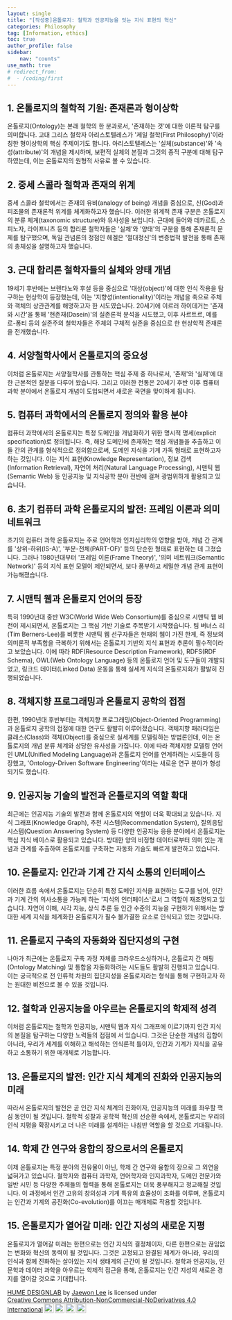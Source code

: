 ```yaml
---
layout: single
title: "[작성중]온톨로지: 철학과 인공지능을 잇는 지식 표현의 혁신"
categories: Philosophy
tag: [Information, ethics]
toc: true
author_profile: false
sidebar:
    nav: "counts"
use_math: true
# redirect_from:
#  - /coding/first
---
```

## 1. 온톨로지의 철학적 기원: 존재론과 형이상학
온톨로지(Ontology)는 본래 철학의 한 분과로서, '존재하는 것'에 대한 이론적 탐구를 의미합니다. 고대 그리스 철학자 아리스토텔레스가 '제일 철학(First Philosophy)'이라 칭한 형이상학의 핵심 주제이기도 합니다. 아리스토텔레스는 '실체(substance)'와 '속성(attribute)'의 개념을 제시하며, 보편적 실체의 본질과 그것의 종적 구분에 대해 탐구하였는데, 이는 온톨로지의 원형적 사유로 볼 수 있습니다.
## 2. 중세 스콜라 철학과 존재의 위계
중세 스콜라 철학에서는 존재의 유비(analogy of being) 개념을 중심으로, 신(God)과 피조물의 존재론적 위계를 체계화하고자 했습니다. 이러한 위계적 존재 구분은 온톨로지의 분류 체계(taxonomic structure)와 유사성을 보입니다. 근대에 들어와 데카르트, 스피노자, 라이프니츠 등의 합리론 철학자들은 '실체'와 '양태'의 구분을 통해 존재론적 문제를 탐구했으며, 독일 관념론의 정점인 헤겔은 '절대정신'의 변증법적 발전을 통해 존재의 총체성을 설명하고자 했습니다. 
## 3. 근대 합리론 철학자들의 실체와 양태 개념
19세기 후반에는 브렌타노와 후설 등을 중심으로 '대상(object)'에 대한 인식 작용을 탐구하는 현상학이 등장했는데, 이는 '지향성(intentionality)'이라는 개념을 축으로 주체와 객체의 상관관계를 해명하고자 한 시도였습니다. 20세기에 이르러 하이데거는 '존재와 시간'을 통해 '현존재(Dasein)'의 실존론적 분석을 시도했고, 이후 사르트르, 메를로-퐁티 등의 실존주의 철학자들은 주체의 구체적 실존을 중심으로 한 현상학적 존재론을 전개했습니다.
## 4. 서양철학사에서 온톨로지의 중요성
이처럼 온톨로지는 서양철학사를 관통하는 핵심 주제 중 하나로서, '존재'와 '실재'에 대한 근본적인 질문을 다루어 왔습니다. 그리고 이러한 전통은 20세기 후반 이후 컴퓨터 과학 분야에서 온톨로지 개념이 도입되면서 새로운 국면을 맞이하게 됩니다.
## 5. 컴퓨터 과학에서의 온톨로지 정의와 활용 분야
컴퓨터 과학에서의 온톨로지는 특정 도메인을 개념화하기 위한 명시적 명세(explicit specification)로 정의됩니다. 즉, 해당 도메인에 존재하는 핵심 개념들을 추출하고 이들 간의 관계를 형식적으로 정의함으로써, 도메인 지식을 기계 가독 형태로 표현하고자 하는 것입니다. 이는 지식 표현(Knowledge Representation), 정보 검색(Information Retrieval), 자연어 처리(Natural Language Processing), 시맨틱 웹(Semantic Web) 등 인공지능 및 지식공학 분야 전반에 걸쳐 광범위하게 활용되고 있습니다.
## 6. 초기 컴퓨터 과학 온톨로지의 발전: 프레임 이론과 의미 네트워크
초기의 컴퓨터 과학 온톨로지는 주로 언어학과 인지심리학의 영향을 받아, 개념 간 관계를 '상위-하위(IS-A)', '부분-전체(PART-OF)' 등의 단순한 형태로 표현하는 데 그쳤습니다. 그러나 1980년대부터 '프레임 이론(Frame Theory)', '의미 네트워크(Semantic Network)' 등의 지식 표현 모델이 제안되면서, 보다 풍부하고 세밀한 개념 관계 표현이 가능해졌습니다.
## 7. 시맨틱 웹과 온톨로지 언어의 등장
특히 1990년대 중반 W3C(World Wide Web Consortium)를 중심으로 시맨틱 웹 비전이 제시되면서, 온톨로지는 그 핵심 기반 기술로 주목받기 시작했습니다. 팀 버너스 리(Tim Berners-Lee)를 비롯한 시맨틱 웹 선구자들은 현재의 웹이 가진 한계, 즉 정보의 의미론적 부족함을 극복하기 위해서는 온톨로지 기반의 지식 표현과 추론이 필수적이라고 보았습니다. 이에 따라 RDF(Resource Description Framework), RDFS(RDF Schema), OWL(Web Ontology Language) 등의 온톨로지 언어 및 도구들이 개발되었고, 링크드 데이터(Linked Data) 운동을 통해 실세계 지식의 온톨로지화가 활발히 진행되었습니다.
## 8. 객체지향 프로그래밍과 온톨로지 공학의 접점
한편, 1990년대 후반부터는 객체지향 프로그래밍(Object-Oriented Programming)과 온톨로지 공학의 접점에 대한 연구도 활발히 이루어졌습니다. 객체지향 패러다임은 클래스(Class)와 객체(Object)를 중심으로 실세계를 모델링하는 방법론인데, 이는 온톨로지의 개념 분류 체계와 상당한 유사성을 가집니다. 이에 따라 객체지향 모델링 언어인 UML(Unified Modeling Language)과 온톨로지 언어를 연계하려는 시도들이 등장했고, 'Ontology-Driven Software Engineering'이라는 새로운 연구 분야가 형성되기도 했습니다.
## 9. 인공지능 기술의 발전과 온톨로지의 역할 확대
최근에는 인공지능 기술의 발전과 함께 온톨로지의 역할이 더욱 확대되고 있습니다. 지식 그래프(Knowledge Graph), 추천 시스템(Recommendation System), 질의응답 시스템(Question Answering System) 등 다양한 인공지능 응용 분야에서 온톨로지는 핵심 지식 베이스로 활용되고 있습니다. 방대한 양의 비정형 데이터로부터 의미 있는 개념과 관계를 추출하여 온톨로지를 구축하는 자동화 기술도 빠르게 발전하고 있습니다.
## 10. 온톨로지: 인간과 기계 간 지식 소통의 인터페이스
이러한 흐름 속에서 온톨로지는 단순히 특정 도메인 지식을 표현하는 도구를 넘어, 인간과 기계 간의 의사소통을 가능케 하는 '지식의 인터페이스'로서 그 역할이 재조명되고 있습니다. 자연어 이해, 시각 지능, 상식 추론 등 인간 수준의 지능을 구현하기 위해서는 방대한 세계 지식을 체계화한 온톨로지가 필수 불가결한 요소로 인식되고 있는 것입니다.
## 11. 온톨로지 구축의 자동화와 집단지성의 구현
나아가 최근에는 온톨로지 구축 과정 자체를 크라우드소싱하거나, 온톨로지 간 매핑(Ontology Matching) 및 통합을 자동화하려는 시도들도 활발히 진행되고 있습니다. 이는 궁극적으로 전 인류적 차원의 집단지성을 온톨로지라는 형식을 통해 구현하고자 하는 원대한 비전으로 볼 수 있을 것입니다.
## 12. 철학과 인공지능을 아우르는 온톨로지의 학제적 성격
이처럼 온톨로지는 철학과 인공지능, 시맨틱 웹과 지식 그래프에 이르기까지 인간 지식의 본질을 탐구하는 다양한 노력들의 접점에 서 있습니다. 그것은 단순한 개념의 집합이 아니라, 우리가 세계를 이해하고 해석하는 인식론적 틀이자, 인간과 기계가 지식을 공유하고 소통하기 위한 매개체로 기능합니다. 
## 13. 온톨로지의 발전: 인간 지식 체계의 진화와 인공지능의 미래
따라서 온톨로지의 발전은 곧 인간 지식 체계의 진화이자, 인공지능의 미래를 좌우할 핵심 동인이 될 것입니다. 철학적 성찰과 공학적 혁신의 선순환 속에서, 온톨로지는 우리의 인식 지평을 확장시키고 더 나은 미래를 설계하는 나침반 역할을 할 것으로 기대됩니다.
## 14. 학제 간 연구와 융합의 장으로서의 온톨로지
이제 온톨로지는 특정 분야의 전유물이 아닌, 학제 간 연구와 융합의 장으로 그 외연을 넓혀가고 있습니다. 철학자와 컴퓨터 과학자, 언어학자와 인지과학자, 도메인 전문가와 일반 시민 등 다양한 주체들의 협력을 통해 온톨로지는 더욱 풍부해지고 정교해질 것입니다. 이 과정에서 인간 고유의 창의성과 기계 특유의 효율성이 조화를 이루며, 온톨로지는 인간과 기계의 공진화(Co-evolution)를 이끄는 매개체로 작용할 것입니다.
## 15. 온톨로지가 열어갈 미래: 인간 지성의 새로운 지평
온톨로지가 열어갈 미래는 한편으로는 인간 지식의 결정체이자, 다른 한편으로는 끊임없는 변화와 혁신의 동력이 될 것입니다. 그것은 고정되고 완결된 체계가 아니라, 우리의 인식과 함께 진화하는 살아있는 지식 생태계의 근간이 될 것입니다. 철학과 인공지능, 인문학과 데이터 과학을 아우르는 학제적 접근을 통해, 온톨로지는 인간 지성의 새로운 경지를 열어갈 것으로 기대합니다.

<p xmlns:cc="http://creativecommons.org/ns#" xmlns:dct="http://purl.org/dc/terms/"><a property="dct:title" rel="cc:attributionURL" href="https://hyeyumpeople.github.io/">HUME DESIGNLAB</a> by <a rel="cc:attributionURL dct:creator" property="cc:attributionName" href="https://www.linkedin.com/in/jaewon-lee-%EC%9D%B4%EC%9E%AC%EC%9B%90-06236b61/">Jaewon Lee</a> is licensed under <a href="https://creativecommons.org/licenses/by-nc-nd/4.0/?ref=chooser-v1" target="_blank" rel="license noopener noreferrer" style="display:inline-block;">Creative Commons Attribution-NonCommercial-NoDerivatives 4.0 International<img style="height:22px!important;margin-left:3px;vertical-align:text-bottom;" src="https://mirrors.creativecommons.org/presskit/icons/cc.svg?ref=chooser-v1" alt=""><img style="height:22px!important;margin-left:3px;vertical-align:text-bottom;" src="https://mirrors.creativecommons.org/presskit/icons/by.svg?ref=chooser-v1" alt=""><img style="height:22px!important;margin-left:3px;vertical-align:text-bottom;" src="https://mirrors.creativecommons.org/presskit/icons/nc.svg?ref=chooser-v1" alt=""><img style="height:22px!important;margin-left:3px;vertical-align:text-bottom;" src="https://mirrors.creativecommons.org/presskit/icons/nd.svg?ref=chooser-v1" alt=""></a></p>